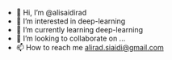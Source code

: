 - 👋 Hi, I’m @alisaidirad
- 👀 I’m interested in deep-learning
- 🌱 I’m currently learning deep-learning
- 💞️ I’m looking to collaborate on ...
- 📫 How to reach me alirad.siaidi@gmail.com

<!---
alisaidirad/alisaidirad is a ✨ special ✨ repository because its `README.md` (this file) appears on your GitHub profile.
You can click the Preview link to take a look at your changes.
--->
